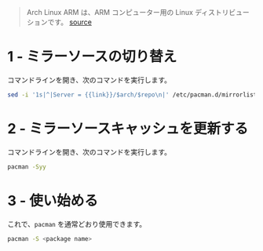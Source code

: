 > Arch Linux ARM は、ARM コンピューター用の Linux ディストリビューションです。
[source](https://archlinuxarm.org/)

# 1 - ミラーソースの切り替え
コマンドラインを開き、次のコマンドを実行します。

```bash
sed -i '1s|^|Server = {{link}}/$arch/$repo\n|' /etc/pacman.d/mirrorlist
```

# 2 - ミラーソースキャッシュを更新する
コマンドラインを開き、次のコマンドを実行します。

```bash
pacman -Syy
```

# 3 - 使い始める
これで、`pacman` を通常どおり使用できます。

```bash
pacman -S <package name>
```

